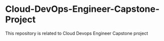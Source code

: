 # Cloud-DevOps-Engineer-Capstone-Project
This repository is related to Cloud Devops Engineer Capstone project
